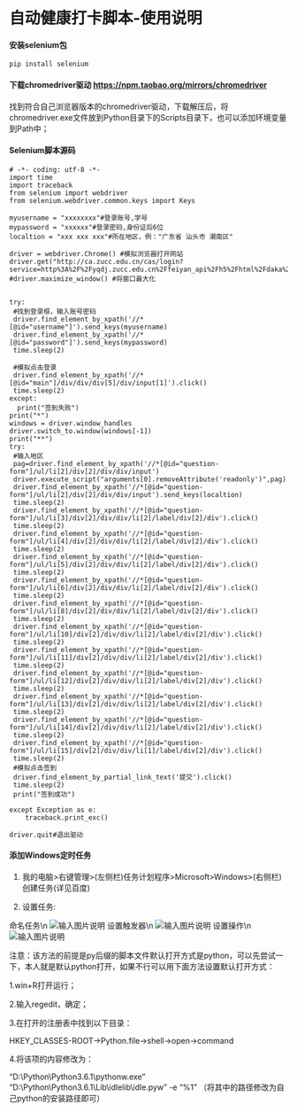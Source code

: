 # 自动健康打卡脚本-使用说明

#### 安装selenium包

```
pip install selenium
```
#### 下载chromedriver驱动  https://npm.taobao.org/mirrors/chromedriver

找到符合自己浏览器版本的chromedriver驱动，下载解压后，将chromedriver.exe文件放到Python目录下的Scripts目录下，也可以添加环境变量到Path中；

#### Selenium脚本源码

```
# -*- coding: utf-8 -*-
import time
import traceback
from selenium import webdriver
from selenium.webdriver.common.keys import Keys
  
myusername = "xxxxxxxx"#登录账号,学号
mypassword = "xxxxxx"#登录密码,身份证后6位
localtion = "xxx xxx xxx"#所在地区，例："广东省 汕头市 潮南区"
  
driver = webdriver.Chrome() #模拟浏览器打开网站
driver.get("http://ca.zucc.edu.cn/cas/login?service=http%3A%2F%2Fyqdj.zucc.edu.cn%2Ffeiyan_api%2Fh5%2Fhtml%2Fdaka%2Fdaka.html")
#driver.maximize_window() #将窗口最大化


try:
 #找到登录框，输入账号密码
 driver.find_element_by_xpath('//*[@id="username"]').send_keys(myusername)
 driver.find_element_by_xpath('//*[@id="password"]').send_keys(mypassword)
 time.sleep(2)  
  
 #模拟点击登录
 driver.find_element_by_xpath('//*[@id="main"]/div/div/div[5]/div/input[1]').click()
 time.sleep(2)
except:
  print("签到失败")
print("*")
windows = driver.window_handles
driver.switch_to.window(windows[-1])
print("**") 
try:
 #输入地区
 pag=driver.find_element_by_xpath('//*[@id="question-form"]/ul/li[2]/div[2]/div/div/input')
 driver.execute_script("arguments[0].removeAttribute('readonly')",pag)
 driver.find_element_by_xpath('//*[@id="question-form"]/ul/li[2]/div[2]/div/div/input').send_keys(localtion)
 time.sleep(2)
 driver.find_element_by_xpath('//*[@id="question-form"]/ul/li[3]/div[2]/div/div/li[2]/label/div[2]/div').click()
 time.sleep(2)
 driver.find_element_by_xpath('//*[@id="question-form"]/ul/li[4]/div[2]/div/div/li[2]/label/div[2]/div').click()
 time.sleep(2)
 driver.find_element_by_xpath('//*[@id="question-form"]/ul/li[5]/div[2]/div/div/li[2]/label/div[2]/div').click()
 time.sleep(2)
 driver.find_element_by_xpath('//*[@id="question-form"]/ul/li[6]/div[2]/div/div/li[2]/label/div[2]/div').click()
 time.sleep(2)
 driver.find_element_by_xpath('//*[@id="question-form"]/ul/li[8]/div[2]/div/div/li[2]/label/div[2]/div').click()
 time.sleep(2)
 driver.find_element_by_xpath('//*[@id="question-form"]/ul/li[10]/div[2]/div/div/li[2]/label/div[2]/div').click()
 time.sleep(2)
 driver.find_element_by_xpath('//*[@id="question-form"]/ul/li[11]/div[2]/div/div/li[2]/label/div[2]/div').click()
 time.sleep(2)
 driver.find_element_by_xpath('//*[@id="question-form"]/ul/li[12]/div[2]/div/div/li[2]/label/div[2]/div').click()
 time.sleep(2)
 driver.find_element_by_xpath('//*[@id="question-form"]/ul/li[13]/div[2]/div/div/li[2]/label/div[2]/div').click()
 time.sleep(2)
 driver.find_element_by_xpath('//*[@id="question-form"]/ul/li[14]/div[2]/div/div/li[2]/label/div[2]/div').click()
 time.sleep(2)
 driver.find_element_by_xpath('//*[@id="question-form"]/ul/li[15]/div[2]/div/div/li[1]/label/div[2]/div').click()
 time.sleep(2)
 #模拟点击签到
 driver.find_element_by_partial_link_text('提交').click()
 time.sleep(2)
 print("签到成功")

except Exception as e:
    traceback.print_exc()

driver.quit#退出驱动
```
#### 添加Windows定时任务
1. 我的电脑>右键管理>(左侧栏)任务计划程序>Microsoft>Windows>(右侧栏)创建任务(详见百度)

2. 设置任务:

命名任务\n
![输入图片说明](https://images.gitee.com/uploads/images/2020/0225/135138_58c31adf_4859314.png "屏幕截图.png")
设置触发器\n
![输入图片说明](https://images.gitee.com/uploads/images/2020/0225/135154_efdceb40_4859314.png "屏幕截图.png")
设置操作\n
![输入图片说明](https://images.gitee.com/uploads/images/2020/0225/135207_c6a241c3_4859314.png "屏幕截图.png")

注意：该方法的前提是py后缀的脚本文件默认打开方式是python，可以先尝试一下，本人就是默认python打开，如果不行可以用下面方法设置默认打开方式：

1.win+R打开运行；

2.输入regedit，确定；

3.在打开的注册表中找到以下目录：

HKEY_CLASSES-ROOT->Python.file->shell->open->command

4.将该项的内容修改为：

“D:\Python\Python3.6.1\pythonw.exe” “D:\Python\Python3.6.1\Lib\idlelib\idle.pyw” -e “%1”
（将其中的路径修改为自己python的安装路径即可）